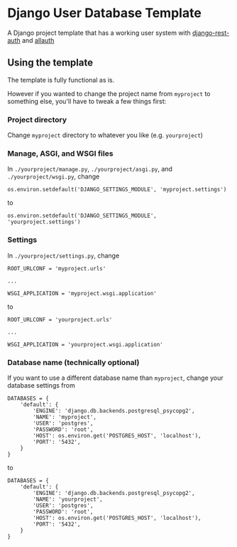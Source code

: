 # Django User Database Template

A Django project template that has a working user system with [django-rest-auth](https://django-rest-auth.readthedocs.io/en/latest/) and [allauth](https://django-allauth.readthedocs.io/en/latest/)

## Using the template

The template is fully functional as is.

However if you wanted to change the project name from `myproject` to something else, you'll have to tweak a few things first:

### Project directory

Change `myproject` directory to whatever you like (e.g. `yourproject`)

### Manage, ASGI, and WSGI files

In `./yourproject/manage.py`, `./yourproject/asgi.py`, and `./yourproject/wsgi.py`, change

```
os.environ.setdefault('DJANGO_SETTINGS_MODULE', 'myproject.settings')
```

to

```
os.environ.setdefault('DJANGO_SETTINGS_MODULE', 'yourproject.settings')
```

### Settings

In `./yourproject/settings.py`, change

```
ROOT_URLCONF = 'myproject.urls'

...

WSGI_APPLICATION = 'myproject.wsgi.application'
```

to

```
ROOT_URLCONF = 'yourproject.urls'

...

WSGI_APPLICATION = 'yourproject.wsgi.application'
```

### Database name (technically optional)

If you want to use a different database name than `myproject`, change your database settings from

```
DATABASES = {
    'default': {
        'ENGINE': 'django.db.backends.postgresql_psycopg2',
        'NAME': 'myproject',
        'USER': 'postgres',
        'PASSWORD': 'root',
        'HOST': os.environ.get('POSTGRES_HOST', 'localhost'),
        'PORT': '5432',
    }
}
```

to

```
DATABASES = {
    'default': {
        'ENGINE': 'django.db.backends.postgresql_psycopg2',
        'NAME': 'yourproject',
        'USER': 'postgres',
        'PASSWORD': 'root',
        'HOST': os.environ.get('POSTGRES_HOST', 'localhost'),
        'PORT': '5432',
    }
}
```